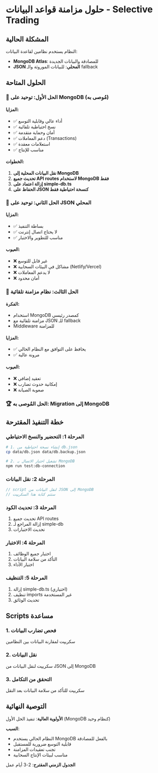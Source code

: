 # حلول مزامنة قواعد البيانات - Selective Trading

## المشكلة الحالية
النظام يستخدم نظامين لقاعدة البيانات:
- **MongoDB Atlas**: للمصادقة والبيانات الجديدة
- **JSON المحلي**: للبيانات الموروثة والـ fallback

## الحلول المتاحة

### 🥇 **الحل الأول: توحيد على MongoDB (مُوصى به)**

#### المزايا:
- ✅ أداء عالي وقابلية التوسع
- ✅ نسخ احتياطية تلقائية
- ✅ أمان وحماية متقدمة
- ✅ دعم المعاملات (Transactions)
- ✅ استعلامات معقدة
- ✅ مناسب للإنتاج

#### الخطوات:
1. **نقل البيانات المحلية إلى MongoDB**
2. **تحديث جميع API routes لاستخدام MongoDB فقط**
3. **إزالة اعتماد على simple-db.ts**
4. **الحفاظ على JSON كنسخة احتياطية فقط**

### 🥈 **الحل الثاني: توحيد على JSON المحلي**

#### المزايا:
- ✅ بساطة التنفيذ
- ✅ لا يحتاج اتصال إنترنت
- ✅ مناسب للتطوير والاختبار

#### العيوب:
- ❌ غير قابل للتوسع
- ❌ مشاكل في البيئات السحابية (Netlify/Vercel)
- ❌ لا يدعم المعاملات
- ❌ أمان محدود

### 🥉 **الحل الثالث: نظام مزامنة تلقائية**

#### الفكرة:
- استخدام MongoDB كمصدر رئيسي
- مزامنة تلقائية مع JSON للـ fallback
- Middleware للمزامنة

#### المزايا:
- ✅ يحافظ على التوافق مع النظام الحالي
- ✅ مرونة عالية

#### العيوب:
- ❌ تعقيد إضافي
- ❌ إمكانية حدوث تضارب
- ❌ صعوبة الصيانة

### 🏆 **الحل المُوصى به: Migration إلى MongoDB**

## خطة التنفيذ المقترحة

### المرحلة 1: التحضير والنسخ الاحتياطي
```bash
# 1. إنشاء نسخة احتياطية من db.json
cp data/db.json data/db.backup.json

# 2. تشغيل اختبار الاتصال بـ MongoDB
npm run test:db-connection
```

### المرحلة 2: نقل البيانات
```javascript
// script لنقل البيانات من JSON إلى MongoDB
// ستتم كتابة هذا السكريپت
```

### المرحلة 3: تحديث الكود
1. تحديث جميع API routes
2. إزالة المراجع لـ simple-db
3. تحديث الاختبارات

### المرحلة 4: الاختبار
1. اختبار جميع الوظائف
2. التأكد من سلامة البيانات
3. اختبار الأداء

### المرحلة 5: التنظيف
1. إزالة simple-db.ts (اختياري)
2. تنظيف imports غير المستخدمة
3. تحديث الوثائق

## Scripts مساعدة

### 1. فحص تضارب البيانات
سكريپت لمقارنة البيانات بين النظامين

### 2. نقل البيانات
سكريپت لنقل البيانات من JSON إلى MongoDB

### 3. التحقق من التكامل
سكريپت للتأكد من سلامة البيانات بعد النقل

## التوصية النهائية

**الأولوية العالية**: تنفيذ الحل الأول (MongoDB كنظام وحيد)

**السبب**: 
- النظام الحالي يستخدم MongoDB بالفعل للمصادقة
- قابلية التوسع ضرورية للمستقبل
- تجنب تعقيدات المزامنة
- مناسب لبيئات الإنتاج السحابية

**الجدول الزمني المقترح**: 2-3 أيام عمل